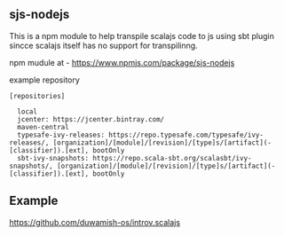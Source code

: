 sjs-nodejs
----------

This is a npm module to help transpile scalajs code to js using sbt plugin
sincce scalajs itself has no support for transpilinng.

npm mudule at - https://www.npmjs.com/package/sjs-nodejs

example repository

```
[repositories]

  local
  jcenter: https://jcenter.bintray.com/
  maven-central
  typesafe-ivy-releases: https://repo.typesafe.com/typesafe/ivy-releases/, [organization]/[module]/[revision]/[type]s/[artifact](-[classifier]).[ext], bootOnly
  sbt-ivy-snapshots: https://repo.scala-sbt.org/scalasbt/ivy-snapshots/, [organization]/[module]/[revision]/[type]s/[artifact](-[classifier]).[ext], bootOnly
```

Example
------

https://github.com/duwamish-os/introv.scalajs

